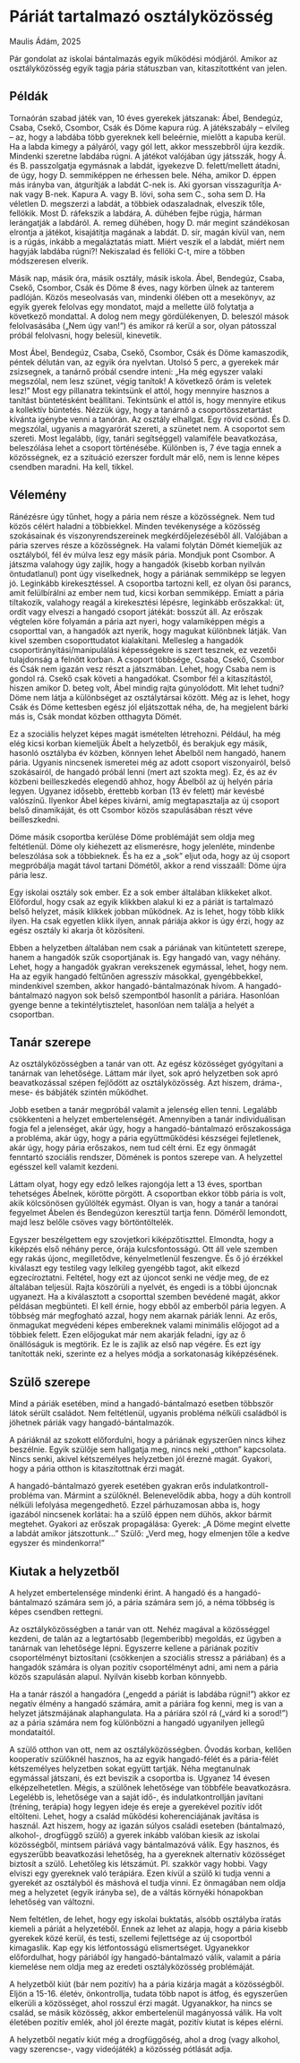 ﻿# Páriát tartalmazó osztályközösség

Maulis Ádám, 2025

Pár gondolat az iskolai bántalmazás egyik működési módjáról. Amikor az osztályközösség egyik tagja pária státuszban van, kitaszítottként van jelen.

## Példák

Tornaórán szabad játék van, 10 éves gyerekek játszanak: Ábel, Bendegúz, Csaba, Csekő, Csombor, Csák és Döme kapura rúg. A játékszabály – elvileg – az, hogy a labdába több gyereknek kell beleérnie, mielőtt a kapuba kerül. Ha a labda kimegy a pályáról, vagy gól lett, akkor messzebbről újra kezdik. Mindenki szeretne labdába rúgni. A játékot valójában úgy játsszák, hogy Á. és B. passzolgatja egymásnak a labdát, igyekezve D. felett/mellett átadni, de úgy, hogy D. semmiképpen ne érhessen bele. Néha, amikor D. éppen más irányba van, átgurítják a labdát C-nek is. Aki gyorsan visszagurítja A-nak vagy B-nek. Kapura A. vagy B. lövi, soha sem C., soha sem D. Ha véletlen D. megszerzi a labdát, a többiek odaszaladnak, elveszik tőle, fellökik. Most D. ráfekszik a labdára, A. dühében fejbe rúgja, hárman lerángatják a labdáról. A. remeg dühében, hogy D. már megint szándékosan elrontja a játékot, kisajátítja magának a labdát. D. sír, magán kívül van, nem is a rúgás, inkább a megaláztatás miatt. Miért veszik el a labdát, miért nem hagyják labdába rúgni?! Nekiszalad és fellöki C-t, mire a többen módszeresen elverik.

Másik nap, másik óra, másik osztály, másik iskola. Ábel, Bendegúz, Csaba, Csekő, Csombor, Csák és Döme 8 éves, nagy körben ülnek az tanterem padlóján. Közös meseolvasás van, mindenki ölében ott a mesekönyv, az egyik gyerek felolvas egy mondatot, majd a mellette ülő folytatja a következő mondattal. A dolog nem megy gördülékenyen, D. beleszól mások felolvasásába („Nem úgy van!”) és amikor rá kerül a sor, olyan pátosszal próbál felolvasni, hogy belesül, kinevetik.

Most Ábel, Bendegúz, Csaba, Csekő, Csombor, Csák és Döme kamaszodik, péntek délután van, az egyik óra nyelvtan. Utolsó 5 perc, a gyerekek már zsizsegnek, a tanárnő próbál csendre inteni: „Ha még egyszer valaki megszólal, nem lesz szünet, végig tanítok! A következő órám is veletek lesz!” Most egy pillanatra tekintsünk el attól, hogy mennyire hasznos a tanítást büntetésként beállítani. Tekintsünk el attól is, hogy mennyire etikus a kollektív büntetés. Nézzük úgy, hogy a tanárnő a csoportösszetartást kívánta igénybe venni a tanórán. Az osztály elhallgat. Egy rövid csönd. És D. megszólal, ugyanis a magyarórát szereti, a szünetet nem. A csoportot sem szereti. Most legalább, (így, tanári segítséggel) valamiféle beavatkozása, beleszólása lehet a csoport történésébe. Különben is, 7 éve tagja ennek a közösségnek, ez a szituáció ezerszer fordult már elő, nem is lenne képes csendben maradni. Ha kell, tikkel.

## Vélemény

Ránézésre úgy tűnhet, hogy a pária nem része a közösségnek. Nem tud közös célért haladni a többiekkel. Minden tevékenysége a közösség szokásainak és viszonyrendszereinek megkérdőjelezéséből áll. Valójában a pária szerves része a közösségnek. Ha valami folytán Dömét kiemeljük az osztályból, fél év múlva lesz egy másik pária. Mondjuk pont Csombor. A játszma valahogy úgy zajlik, hogy a hangadók (kisebb korban nyilván öntudatlanul) pont úgy viselkednek, hogy a páriának semmiképp se legyen jó. Leginkább kirekesztéssel. A csoportba tartozni kell, ez olyan ősi parancs, amit felülbírálni az ember nem tud, kicsi korban semmiképp. Emiatt a pária tiltakozik, valahogy reagál a kirekesztési lépésre, leginkább erőszakkal: üt, ordít vagy elveszi a hangadó csoport játékát: bosszút áll. Az erőszak végtelen köre folyamán a pária azt nyeri, hogy valamiképpen mégis a csoporttal van, a hangadók azt nyerik, hogy magukat különbnek látják. Van kivel szemben csoporttudatot kialakítani. Mellesleg a hangadók csoportirányítási/manipulálási képességekre is szert tesznek, ez vezetői tulajdonság a felnőtt korban. A csoport többsége, Csaba, Csekő, Csombor és Csák nem igazán vesz részt a játszmában. Lehet, hogy Csaba nem is gondol rá. Csekő csak követi a hangadókat. Csombor fél a kitaszítástól, hiszen amikor D. beteg volt, Ábel mindig rajta gúnyolódott. Mit lehet tudni? Döme nem látja a különbséget az osztálytársai között. Még az is lehet, hogy Csák és Döme kettesben egész jól eljátszottak néha, de, ha megjelent bárki más is, Csák mondat közben otthagyta Dömét.

Ez a szociális helyzet képes magát ismételten létrehozni. Például, ha még elég kicsi korban kiemeljük Ábelt a helyzetből, és berakjuk egy másik, hasonló osztályba év közben, könnyen lehet Ábelből nem hangadó, hanem pária. Ugyanis nincsenek ismeretei még az adott csoport viszonyairól, belső szokásairól, de hangadó próbál lenni (mert azt szokta meg). Ez, és az év közbeni beilleszkedés elegendő ahhoz, hogy Ábelből az új helyén pária legyen. Ugyanez idősebb, érettebb korban (13 év felett) már kevésbé valószínű. Ilyenkor Ábel képes kivárni, amíg megtapasztalja az új csoport belső dinamikáját, és ott Csombor közös szapulásában részt véve beilleszkedni.

Döme másik csoportba kerülése Döme problémáját sem oldja meg feltétlenül. Döme oly kiéhezett az elismerésre, hogy jelenléte, mindenbe beleszólása sok a többieknek. És ha ez a „sok” eljut oda, hogy az új csoport megpróbálja magát távol tartani Dömétől, akkor a rend visszaáll: Döme újra pária lesz.

Egy iskolai osztály sok ember. Ez a sok ember általában klikkeket alkot. Előfordul, hogy csak az egyik klikkben alakul ki ez a páriát is tartalmazó belső helyzet, másik klikkek jobban működnek. Az is lehet, hogy több klikk ilyen. Ha csak egyetlen klikk ilyen, annak páriája akkor is úgy érzi, hogy az egész osztály ki akarja őt közösíteni.

Ebben a helyzetben általában nem csak a páriának van kitüntetett szerepe, hanem a hangadók szűk csoportjának is. Egy hangadó van, vagy néhány. Lehet, hogy a hangadók gyakran verekszenek egymással, lehet, hogy nem. Ha az egyik hangadó feltűnően agresszív másokkal, gyengébbekkel, mindenkivel szemben, akkor hangadó-bántalmazónak hívom. A hangadó-bántalmazó nagyon sok belső szempontból hasonlít a páriára. Hasonlóan gyenge benne a tekintélytisztelet, hasonlóan nem találja a helyét a csoportban.

## Tanár szerepe

Az osztályközösségben a tanár van ott. Az egész közösséget gyógyítani a tanárnak van lehetősége. Láttam már ilyet, sok apró helyzetben sok apró beavatkozással szépen fejlődött az osztályközösség. Azt hiszem, dráma-, mese- és bábjáték szintén működhet.

Jobb esetben a tanár megpróbál valamit a jelenség ellen tenni. Legalább csökkenteni a helyzet embertelenségét. Amennyiben a tanár individuálisan fogja fel a jelenséget, akár úgy, hogy a hangadó-bántalmazó erőszakossága a probléma, akár úgy, hogy a pária együttműködési készségei fejletlenek, akár úgy, hogy pária erőszakos, nem tud célt érni. Ez egy önmagát fenntartó szociális rendszer, Dömének is pontos szerepe van. A helyzettel egésszel kell valamit kezdeni.

Láttam olyat, hogy egy edző lelkes rajongója lett a 13 éves, sportban tehetséges Ábelnek, körötte pörgött. A csoportban ekkor több pária is volt, akik kölcsönösen gyűlölték egymást. Olyan is van, hogy a tanár a tanórai fegyelmet Ábelen és Bendegúzon keresztül tartja fenn. Döméről lemondott, majd lesz belőle csöves vagy börtöntöltelék.

Egyszer beszélgettem egy szovjetkori kiképzőtiszttel. Elmondta, hogy a kiképzés első néhány perce, órája kulcsfontosságú. Ott áll vele szemben egy rakás újonc, megilletődve, kényelmetlenül feszengve. És ő jó érzékkel kiválaszt egy testileg vagy lelkileg gyengébb tagot, akit elkezd egzecíroztatni. Feltétel, hogy ezt az újoncot senki ne védje meg, de ez általában teljesül. Rajta köszörüli a nyelvét, és engedi is a többi újoncnak ugyanezt. Ha a kiválasztott a csoporttal szemben bevédené magát, akkor példásan megbünteti. El kell érnie, hogy ebből az emberből pária legyen. A többség már megfogható azzal, hogy nem akarnak páriák lenni. Az erős, önmagukat megvédeni képes embereknek valami minimális előjogot ad a többiek felett. Ezen előjogukat már nem akarják feladni, így az ő önállóságuk is megtörik. Ez le is zajlik az első nap végére. És ezt így tanították neki, szerinte ez a helyes módja a sorkatonaság kiképzésének.

## Szülő szerepe

Mind a páriák esetében, mind a hangadó-bántalmazó esetben többször látok sérült családot. Nem feltétlenül, ugyanis probléma nélküli családból is jöhetnek páriák vagy hangadó-bántalmazók.

A páriáknál az szokott előfordulni, hogy a páriának egyszerűen nincs kihez beszélnie. Egyik szülője sem hallgatja meg, nincs neki „otthon” kapcsolata. Nincs senki, akivel kétszemélyes helyzetben jól érezné magát. Gyakori, hogy a pária otthon is kitaszítottnak érzi magát.

A hangadó-bántalmazó gyerek esetében gyakran erős indulatkontroll-probléma van. Mármint a szülőknél. Belenevelődik abba, hogy a düh kontroll nélküli lefolyása megengedhető. Ezzel párhuzamosan abba is, hogy igazából nincsenek korlátai: ha a szülő éppen nem dühös, akkor bármit megtehet. Gyakori az erőszak propagálása: Gyerek: „A Döme megint elvette a labdát amikor játszottunk…” Szülő: „Verd meg, hogy elmenjen tőle a kedve egyszer és mindenkorra!”

## Kiutak a helyzetből

A helyzet embertelensége mindenki érint. A hangadó és a hangadó-bántalmazó számára sem jó, a pária számára sem jó, a néma többség is képes csendben rettegni.

Az osztályközösségben a tanár van ott. Nehéz magával a közösséggel kezdeni, de talán az a legtartósabb (legemberibb) megoldás, ez ügyben a tanárnak van lehetősége lépni. Egyszerre kellene a páriának pozitív csoportélményt biztosítani (csökkenjen a szociális stressz a páriában) és a hangadók számára is olyan pozitív csoportélményt adni, ami nem a pária közös szapulásán alapul. Nyilván kisebb korban könnyebb.

Ha a tanár rászól a hangadóra („engedd a páriát is labdába rúgni!”) akkor ez negatív élmény a hangadó számára, amit a páriára fog kenni, meg is van a helyzet játszmájának alaphangulata. Ha a páriára szól rá („várd ki a sorod!”) az a pária számára nem fog különbözni a hangadó ugyanilyen jellegű mondataitól.

A szülő otthon van ott, nem az osztályközösségben. Óvodás korban, kellően kooperatív szülőknél hasznos, ha az egyik hangadó-félét és a pária-félét kétszemélyes helyzetben sokat együtt tartják. Néha megtanulnak egymással játszani, és ezt beviszik a csoportba is. Ugyanez 14 évesen elképzelhetetlen. Mégis, a szülőnek lehetősége van többféle beavatkozásra. Legelébb is, lehetősége van a saját idő-, és indulatkontrollján javítani (tréning, terápia) hogy legyen ideje és ereje a gyerekével pozitív időt eltölteni. Lehet, hogy a család működési koherenciájának javítása is használ. Azt hiszem, hogy az igazán súlyos családi eseteben (bántalmazó, alkohol-, drogfüggő szülő) a gyerek inkább valóban kiesik az iskolai közösségből, mintsem páriává vagy bántalmazóvá válik. Egy hasznos, és egyszerűbb beavatkozási lehetőség, ha a gyereknek alternatív közösséget biztosít a szülő. Lehetőleg kis létszámút. Pl. szakkör vagy hobbi. Vagy elviszi egy gyereknek való terápiára. Ezen kívül a szülő ki tudja venni a gyerekét az osztályból és máshová el tudja vinni. Ez önmagában nem oldja meg a helyzetet (egyik irányba se), de a váltás környéki hónapokban lehetőség van változni.

Nem feltétlen, de lehet, hogy egy iskolai buktatás, alsóbb osztályba íratás kiemeli a páriát a helyzetéből. Ennek az lehet az alapja, hogy a pária kisebb gyerekek közé kerül, és testi, szellemi fejlettsége az új csoportból kimagaslik. Kap egy kis létfontosságú elismertséget. Ugyanekkor előfordulhat, hogy páriából így hangadó-bántalmazó válik, valamit a pária kiemelése nem oldja meg az eredeti osztályközösség problémáját.

A helyzetből kiút (bár nem pozitív) ha a pária kizárja magát a közösségből. Eljön a 15-16. életév, önkontrollja, tudata több napot is átfog, és egyszerűen elkerüli a közösséget, ahol rosszul érzi magát. Ugyanakkor, ha nincs se család, se másik közösség, akkor embertelenül magányossá válik. Ha volt életében pozitív emlék, ahol jól érezte magát, pozitív kiutat is képes elérni.

A helyzetből negatív kiút még a drogfüggőség, ahol a drog (vagy alkohol, vagy szerencse-, vagy videójáték) a közösség pótlását adja.
